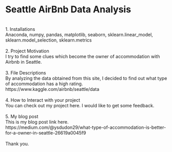 # Seattle AirBnb Data Analysis
<br>
1. Installations<br>
Anaconda, numpy, pandas, matplotlib, seaborn, sklearn.linear_model, sklearn.model_selection, sklearn.metrics<br>
<br>
2. Project Motivation<br>
I try to find some clues which become the owner of accommodation with Airbnb in Seattle.<br>
<br>
3. File Descriptions<br>
 By analyzing the data obtained from this site, I decided to find out what type of accommodation has a high rating.<br>
 https://www.kaggle.com/airbnb/seattle/data<br>
 <br>
4. How to Interact with your project<br>
You can check out my project here. I would like to get some feedback.<br>
<br>
5. My blog post<br>
This is my blog post link here.<br>
https://medium.com/@ysdudon29/what-type-of-accommodation-is-better-for-a-owner-in-seattle-26619a0045f9<br>
<br>
Thank you.<br>
